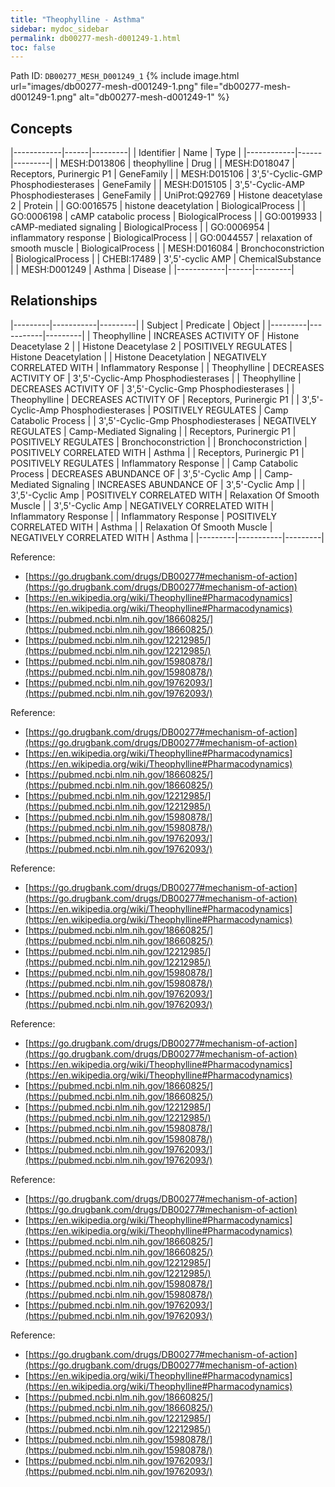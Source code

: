 ```yaml
---
title: "Theophylline - Asthma"
sidebar: mydoc_sidebar
permalink: db00277-mesh-d001249-1.html
toc: false 
---
```



Path ID: `DB00277_MESH_D001249_1`
{% include image.html url="images/db00277-mesh-d001249-1.png" file="db00277-mesh-d001249-1.png" alt="db00277-mesh-d001249-1" %}

## Concepts

|------------|------|---------|
| Identifier | Name | Type    |
|------------|------|---------|
| MESH:D013806 | theophylline | Drug |
| MESH:D018047 | Receptors, Purinergic P1 | GeneFamily |
| MESH:D015106 | 3',5'-Cyclic-GMP Phosphodiesterases | GeneFamily |
| MESH:D015105 | 3',5'-Cyclic-AMP Phosphodiesterases | GeneFamily |
| UniProt:Q92769 | Histone deacetylase 2 | Protein |
| GO:0016575 | histone deacetylation | BiologicalProcess |
| GO:0006198 | cAMP catabolic process | BiologicalProcess |
| GO:0019933 | cAMP-mediated signaling | BiologicalProcess |
| GO:0006954 | inflammatory response | BiologicalProcess |
| GO:0044557 | relaxation of smooth muscle | BiologicalProcess |
| MESH:D016084 | Bronchoconstriction | BiologicalProcess |
| CHEBI:17489 | 3',5'-cyclic AMP | ChemicalSubstance |
| MESH:D001249 | Asthma | Disease |
|------------|------|---------|

## Relationships

|---------|-----------|---------|
| Subject | Predicate | Object  |
|---------|-----------|---------|
| Theophylline | INCREASES ACTIVITY OF | Histone Deacetylase 2 |
| Histone Deacetylase 2 | POSITIVELY REGULATES | Histone Deacetylation |
| Histone Deacetylation | NEGATIVELY CORRELATED WITH | Inflammatory Response |
| Theophylline | DECREASES ACTIVITY OF | 3',5'-Cyclic-Amp Phosphodiesterases |
| Theophylline | DECREASES ACTIVITY OF | 3',5'-Cyclic-Gmp Phosphodiesterases |
| Theophylline | DECREASES ACTIVITY OF | Receptors, Purinergic P1 |
| 3',5'-Cyclic-Amp Phosphodiesterases | POSITIVELY REGULATES | Camp Catabolic Process |
| 3',5'-Cyclic-Gmp Phosphodiesterases | NEGATIVELY REGULATES | Camp-Mediated Signaling |
| Receptors, Purinergic P1 | POSITIVELY REGULATES | Bronchoconstriction |
| Bronchoconstriction | POSITIVELY CORRELATED WITH | Asthma |
| Receptors, Purinergic P1 | POSITIVELY REGULATES | Inflammatory Response |
| Camp Catabolic Process | DECREASES ABUNDANCE OF | 3',5'-Cyclic Amp |
| Camp-Mediated Signaling | INCREASES ABUNDANCE OF | 3',5'-Cyclic Amp |
| 3',5'-Cyclic Amp | POSITIVELY CORRELATED WITH | Relaxation Of Smooth Muscle |
| 3',5'-Cyclic Amp | NEGATIVELY CORRELATED WITH | Inflammatory Response |
| Inflammatory Response | POSITIVELY CORRELATED WITH | Asthma |
| Relaxation Of Smooth Muscle | NEGATIVELY CORRELATED WITH | Asthma |
|---------|-----------|---------|

Reference: 
  - [https://go.drugbank.com/drugs/DB00277#mechanism-of-action](https://go.drugbank.com/drugs/DB00277#mechanism-of-action)
  - [https://en.wikipedia.org/wiki/Theophylline#Pharmacodynamics](https://en.wikipedia.org/wiki/Theophylline#Pharmacodynamics)
  - [https://pubmed.ncbi.nlm.nih.gov/18660825/](https://pubmed.ncbi.nlm.nih.gov/18660825/)
  - [https://pubmed.ncbi.nlm.nih.gov/12212985/](https://pubmed.ncbi.nlm.nih.gov/12212985/)
  - [https://pubmed.ncbi.nlm.nih.gov/15980878/](https://pubmed.ncbi.nlm.nih.gov/15980878/)
  - [https://pubmed.ncbi.nlm.nih.gov/19762093/](https://pubmed.ncbi.nlm.nih.gov/19762093/)

Reference: 
  - [https://go.drugbank.com/drugs/DB00277#mechanism-of-action](https://go.drugbank.com/drugs/DB00277#mechanism-of-action)
  - [https://en.wikipedia.org/wiki/Theophylline#Pharmacodynamics](https://en.wikipedia.org/wiki/Theophylline#Pharmacodynamics)
  - [https://pubmed.ncbi.nlm.nih.gov/18660825/](https://pubmed.ncbi.nlm.nih.gov/18660825/)
  - [https://pubmed.ncbi.nlm.nih.gov/12212985/](https://pubmed.ncbi.nlm.nih.gov/12212985/)
  - [https://pubmed.ncbi.nlm.nih.gov/15980878/](https://pubmed.ncbi.nlm.nih.gov/15980878/)
  - [https://pubmed.ncbi.nlm.nih.gov/19762093/](https://pubmed.ncbi.nlm.nih.gov/19762093/)

Reference: 
  - [https://go.drugbank.com/drugs/DB00277#mechanism-of-action](https://go.drugbank.com/drugs/DB00277#mechanism-of-action)
  - [https://en.wikipedia.org/wiki/Theophylline#Pharmacodynamics](https://en.wikipedia.org/wiki/Theophylline#Pharmacodynamics)
  - [https://pubmed.ncbi.nlm.nih.gov/18660825/](https://pubmed.ncbi.nlm.nih.gov/18660825/)
  - [https://pubmed.ncbi.nlm.nih.gov/12212985/](https://pubmed.ncbi.nlm.nih.gov/12212985/)
  - [https://pubmed.ncbi.nlm.nih.gov/15980878/](https://pubmed.ncbi.nlm.nih.gov/15980878/)
  - [https://pubmed.ncbi.nlm.nih.gov/19762093/](https://pubmed.ncbi.nlm.nih.gov/19762093/)

Reference: 
  - [https://go.drugbank.com/drugs/DB00277#mechanism-of-action](https://go.drugbank.com/drugs/DB00277#mechanism-of-action)
  - [https://en.wikipedia.org/wiki/Theophylline#Pharmacodynamics](https://en.wikipedia.org/wiki/Theophylline#Pharmacodynamics)
  - [https://pubmed.ncbi.nlm.nih.gov/18660825/](https://pubmed.ncbi.nlm.nih.gov/18660825/)
  - [https://pubmed.ncbi.nlm.nih.gov/12212985/](https://pubmed.ncbi.nlm.nih.gov/12212985/)
  - [https://pubmed.ncbi.nlm.nih.gov/15980878/](https://pubmed.ncbi.nlm.nih.gov/15980878/)
  - [https://pubmed.ncbi.nlm.nih.gov/19762093/](https://pubmed.ncbi.nlm.nih.gov/19762093/)

Reference: 
  - [https://go.drugbank.com/drugs/DB00277#mechanism-of-action](https://go.drugbank.com/drugs/DB00277#mechanism-of-action)
  - [https://en.wikipedia.org/wiki/Theophylline#Pharmacodynamics](https://en.wikipedia.org/wiki/Theophylline#Pharmacodynamics)
  - [https://pubmed.ncbi.nlm.nih.gov/18660825/](https://pubmed.ncbi.nlm.nih.gov/18660825/)
  - [https://pubmed.ncbi.nlm.nih.gov/12212985/](https://pubmed.ncbi.nlm.nih.gov/12212985/)
  - [https://pubmed.ncbi.nlm.nih.gov/15980878/](https://pubmed.ncbi.nlm.nih.gov/15980878/)
  - [https://pubmed.ncbi.nlm.nih.gov/19762093/](https://pubmed.ncbi.nlm.nih.gov/19762093/)

Reference: 
  - [https://go.drugbank.com/drugs/DB00277#mechanism-of-action](https://go.drugbank.com/drugs/DB00277#mechanism-of-action)
  - [https://en.wikipedia.org/wiki/Theophylline#Pharmacodynamics](https://en.wikipedia.org/wiki/Theophylline#Pharmacodynamics)
  - [https://pubmed.ncbi.nlm.nih.gov/18660825/](https://pubmed.ncbi.nlm.nih.gov/18660825/)
  - [https://pubmed.ncbi.nlm.nih.gov/12212985/](https://pubmed.ncbi.nlm.nih.gov/12212985/)
  - [https://pubmed.ncbi.nlm.nih.gov/15980878/](https://pubmed.ncbi.nlm.nih.gov/15980878/)
  - [https://pubmed.ncbi.nlm.nih.gov/19762093/](https://pubmed.ncbi.nlm.nih.gov/19762093/)
